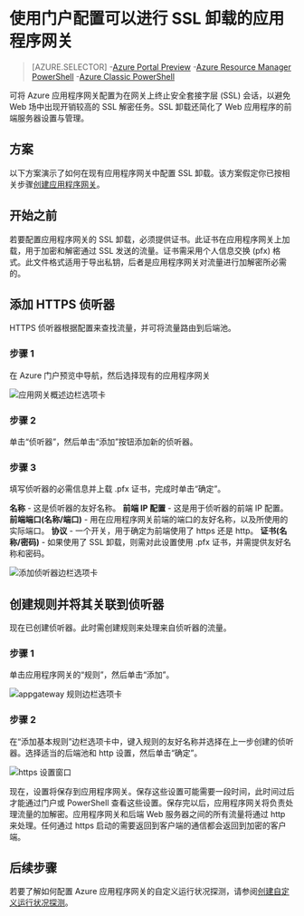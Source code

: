 <properties
   pageTitle="使用门户配置可以进行 SSL 卸载的应用程序网关 | Azure"
   description="本页说明了如何使用门户创建支持 SSL 卸载的应用程序网关"
   documentationCenter="na"
   services="application-gateway"
   authors="georgewallace"
   manager="carmonm"
   editor="tysonn"/>
<tags
   ms.service="application-gateway"
   ms.devlang="na"
   ms.topic="article"
   ms.tgt_pltfrm="na"
   ms.workload="infrastructure-services"
   ms.date="11/16/2016"
   wacn.date="12/30/2016"
   ms.author="gwallace"/>  


# 使用门户配置可以进行 SSL 卸载的应用程序网关

> [AZURE.SELECTOR]
-[Azure Portal Preview](/documentation/articles/application-gateway-ssl-portal/)
-[Azure Resource Manager PowerShell](/documentation/articles/application-gateway-ssl-arm/)
-[Azure Classic PowerShell](/documentation/articles/application-gateway-ssl/)

可将 Azure 应用程序网关配置为在网关上终止安全套接字层 (SSL) 会话，以避免 Web 场中出现开销较高的 SSL 解密任务。SSL 卸载还简化了 Web 应用程序的前端服务器设置与管理。

## 方案

以下方案演示了如何在现有应用程序网关中配置 SSL 卸载。该方案假定你已按相关步骤[创建应用程序网关](/documentation/articles/application-gateway-create-gateway-portal/)。

## 开始之前

若要配置应用程序网关的 SSL 卸载，必须提供证书。此证书在应用程序网关上加载，用于加密和解密通过 SSL 发送的流量。证书需采用个人信息交换 (pfx) 格式。此文件格式适用于导出私钥，后者是应用程序网关对流量进行加解密所必需的。

## 添加 HTTPS 侦听器

HTTPS 侦听器根据配置来查找流量，并可将流量路由到后端池。

### 步骤 1

在 Azure 门户预览中导航，然后选择现有的应用程序网关

![应用网关概述边栏选项卡][1]

### 步骤 2

单击“侦听器”，然后单击“添加”按钮添加新的侦听器。

### 步骤 3

填写侦听器的必需信息并上载 .pfx 证书，完成时单击“确定”。

**名称** - 这是侦听器的友好名称。
**前端 IP 配置** - 这是用于侦听器的前端 IP 配置。
**前端端口(名称/端口)** - 用在应用程序网关前端的端口的友好名称，以及所使用的实际端口。
**协议** - 一个开关，用于确定为前端使用了 https 还是 http。
**证书(名称/密码)** - 如果使用了 SSL 卸载，则需对此设置使用 .pfx 证书，并需提供友好名称和密码。

![添加侦听器边栏选项卡][2]

## 创建规则并将其关联到侦听器

现在已创建侦听器。此时需创建规则来处理来自侦听器的流量。

### 步骤 1

单击应用程序网关的“规则”，然后单击“添加”。

![appgateway 规则边栏选项卡][3]  


### 步骤 2

在“添加基本规则”边栏选项卡中，键入规则的友好名称并选择在上一步创建的侦听器。选择适当的后端池和 http 设置，然后单击“确定”。

![https 设置窗口][4]

现在，设置将保存到应用程序网关。保存这些设置可能需要一段时间，此时间过后才能通过门户或 PowerShell 查看这些设置。保存完以后，应用程序网关将负责处理流量的加解密。应用程序网关和后端 Web 服务器之间的所有流量将通过 http 来处理。任何通过 https 启动的需要返回到客户端的通信都会返回到加密的客户端。

## 后续步骤

若要了解如何配置 Azure 应用程序网关的自定义运行状况探测，请参阅[创建自定义运行状况探测](/documentation/articles/application-gateway-create-gateway-portal/)。

[1]: ./media/application-gateway-ssl-portal/figure1.png
[2]: ./media/application-gateway-ssl-portal/figure2.png
[3]: ./media/application-gateway-ssl-portal/figure3.png
[4]: ./media/application-gateway-ssl-portal/figure4.png

<!---HONumber=Mooncake_0905_2016-->